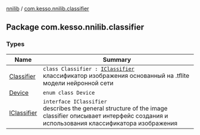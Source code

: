 [nnilib](../index.md) / [com.kesso.nnilib.classifier](./index.md)

## Package com.kesso.nnilib.classifier

### Types

| Name | Summary |
|---|---|
| [Classifier](-classifier/index.md) | `class Classifier : `[`IClassifier`](-i-classifier/index.md)<br>классификатор изображения основанный на .tflite модели нейронной сети |
| [Device](-device/index.md) | `enum class Device` |
| [IClassifier](-i-classifier/index.md) | `interface IClassifier`<br>describes the general structure of the image classifier описывает интерфейс создания и использования классификатора изображения |
